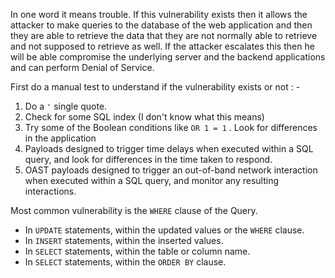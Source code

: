 In one word it means trouble.
If this vulnerability exists then it allows the attacker to make queries to the database of the web application and then they are able to retrieve the data that they are not normally able to retrieve and not supposed to retrieve as well.
If the attacker escalates this then he will be able compromise the underlying server and the backend applications and can perform Denial of Service.

First do a manual test to understand if the vulnerability exists or not : - 
1. Do a `'` single quote.
2. Check  for some SQL index (I don't know what this means)
3. Try some of the Boolean conditions like `OR 1 = 1` . Look for differences in the application
4. Payloads designed to trigger time delays when executed within a SQL query, and look for differences in the time taken to respond.
5. OAST payloads designed to trigger an out-of-band network interaction when executed within a SQL query, and monitor any resulting interactions.

Most common vulnerability is the `WHERE` clause of the Query.
- In `UPDATE` statements, within the updated values or the `WHERE` clause.
- In `INSERT` statements, within the inserted values.
- In `SELECT` statements, within the table or column name.
- In `SELECT` statements, within the `ORDER BY` clause.

